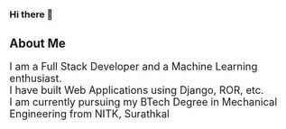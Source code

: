 ### Hi there 👋

<!--
**sourceganesh/sourceganesh** is a ✨ _special_ ✨ repository because its `README.md` (this file) appears on your GitHub profile.

Here are some ideas to get you started:

- 🔭 I’m currently working on ...
- 🌱 I’m currently learning ...
- 👯 I’m looking to collaborate on ...
- 🤔 I’m looking for help with ...
- 💬 Ask me about ...
- 📫 How to reach me: ...
- 😄 Pronouns: ...
- ⚡ Fun fact: ...
-->

<h2> About Me </h2>
<div style="font-size:18px"> I am a Full Stack Developer and a Machine Learning enthusiast. <br> 
     I have built Web Applications using Django, ROR, etc. <br>
     I am currently pursuing my BTech Degree in Mechanical Engineering from NITK, Surathkal </div>
